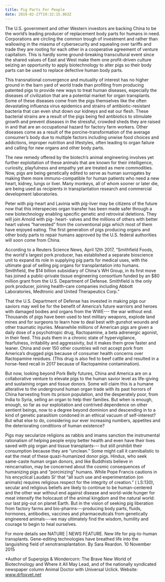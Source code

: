```yaml
---
title: Pig Parts For People
date: 2019-02-27T19:32:15.863Z
---
```

The U.S. government and other Western investors are backing China to be the world’s leading producer of replacement body parts for humans in need. Corporations are circling the common trough of investment and rather than wallowing in the miasma of cybersecurity and squealing over tariffs and trade they are rooting for each other in a cooperative agreement of venture capitalism. This is hardly some ground-breaking transcultural event since the shared values of East and West make them one profit-driven culture seizing an opportunity to apply biotechnology to alter pigs so their body parts can be used to replace defective human body parts.



 This transnational convergence and mutuality of interest has no higher ground in the barn yard of world trade than profiting from producing patented pigs to provide new ways to treat human diseases, especially the diseases of civilization that are a potential market for organ transplants. Some of these diseases come from the pigs themselves like the often devastating influenza virus epidemics and strains of antibiotic-resistant bacteria that can even shut down our kidneys and eat our flesh. These bacterial strains are a result of the pigs being fed antibiotics to stimulate growth and prevent diseases in the stressful, crowded sheds they are raised in and that are an occupational hazard for factory farm workers. Other diseases come as a result of the porcine-transformation of the average consumer’s body due to multiple factors including unwise food choices and addictions, improper nutrition and lifestyles, often leading to organ failure and calling for new organs and other body parts.



The new remedy offered by the biotech’s animal engineering involves yet further exploitation of these animals that are known for their intelligence, curiosity, playfulness and empathy yet are treated as mere commodities. Now, pigs are being genetically edited to serve as human surrogates by making them more immuno-compatible for human patients who need a new heart, kidney, lungs or liver. Many monkeys, all of whom sooner or later die, are being used as recipients in transplantation research and commercial development laboratories.



Peter with pig-heart and Lavinia with pig-liver may be citizens of the future now that this interspecies organ transfer has been made safer through a new biotechnology enabling specific genetic and retroviral deletions. They will join Arnold with pig- heart- valves and the millions of others with better heart valves “harvested” from the conventional pigs which most of them have enjoyed eating. The first generation of pigs producing organs and other body parts to repair humans approved by the U.S. federal authorities will soon come from China.                                                       



According to a Reuters Science News, April 12th 2017, “Smithfield Foods, the world's largest pork producer, has established a separate bioscience unit to expand its role in supplying pig parts for medical uses, with the ultimate goal of selling pig organs for transplantation into humans. Smithfield, the $14 billion subsidiary of China's WH Group, in its first move has joined a public-private tissue engineering consortium funded by an $80 million grant from the U.S. Department of Defense. Smithfield is the only pork producer, joining health-care companies including Abbott Laboratories, Medtronic and United Therapeutics Corp.”



That the U.S. Department of Defense has invested in making pigs our saviors may well be for the benefit of America’s future warriors and heroes with damaged bodies and organs from the WWE--- the war without end. Thousands of pigs have been used to test military weapons, explode land mines and for surgeons to learn how to deal best with gunshot wounds and other traumatic injuries. Meanwhile millions of American pigs are given a daily dose of a psychotropic drug, Ractopamine, a beta adrenergic agonist, in their feed. This puts them in a chronic state of hypervigilance, fearfulness, irritability and aggressivity, but it makes them grow faster and leaner. China and over 150 other countries will not accept pork from America’s drugged pigs because of consumer health concerns over Ractopamine residues. (This drug is also fed to beef cattle and resulted in a horse-feed recall in 2017 because of Ractopamine contamination).



But now, looking beyond Pork Belly futures, China and America are on a collaborative venture to elevate pigs to the human savior level as life-giving and sustaining organ and tissue donors. Some will claim this is a humane alterative to the underground human organ trade with its past horrors of China harvesting from its prison population, and the desperately poor, from India to Syria, selling an organ to help their families. But when is enough, enough, so far as our exploitation and contrived dependence on other sentient beings, now to a degree beyond dominion and descending in to a kind of genetic parasitism condoned in an ethical vacuum of self-interest? But what else to do, considering our ever increasing numbers, appetites and the deteriorating conditions of human existence?



Pigs may secularize religions as rabbis and imams sanction the instrumental rationalism of helping people enjoy better health and even have their lives saved with pig organ and tissue transplants--- but still prohibit their consumption because they are “unclean.” Some might call it cannibalistic to eat the meat of these quazi-humanized donor pigs. Hindus, who seek same-caste human organ donors, and like Buddhists believe in reincarnation, may be concerned about the cosmic consequences of humanizing pigs and “porcinizing” humans. While Pope Francis cautions in his encyclical Laudato Si’ that “all such use and experimentation (on animals) requires religious respect for the integrity of creation.” ( LS:130), secular and religious beliefs are likely to continue to be human-centered and the other war without end against disease and world-wide hunger for meat intensify the holocaust of the animal kingdom and the natural world: our last pig-out on planet Earth. But in the vision of seeking pig liberation from factory farms and bio-pharms---producing body parts, fluids, hormones, antibodies, vaccines and pharmaceuticals from genetically engineered animals---we may ultimately find the wisdom, humility and courage to begin to heal ourselves.



For more details see NATURE | NEWS FEATURE. New life for pig-to-human transplants. Gene-editing technologies have breathed life into the languishing field of xenotransplantation. By Sara Reardon. 10 November 2015



 



\*Author of Superpigs & Wondercorn: The Brave New World of Biotechnology and Where it All May Lead, and of the nationally syndicated newspaper column Animal Doctor with Universal Uclick. Website: www.drfoxvet.net
